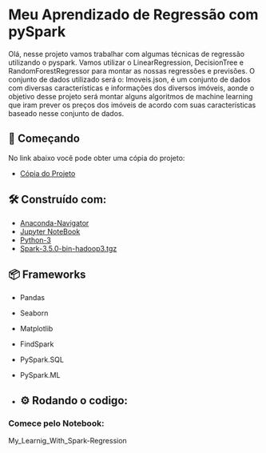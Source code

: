 # Meu Aprendizado de Regressão com pySpark
Olá, nesse projeto vamos trabalhar com algumas técnicas de regressão utilizando o pyspark.
Vamos utilizar o LinearRegression, DecisionTree e RandomForestRegressor para montar as nossas regressões e previsões.
O conjunto de dados utilizado será o: Imoveis.json, é um conjunto de dados com diversas características e informações 
dos diversos imóveis, aonde o objetivo desse projeto será montar alguns algoritmos de machine learning que iram prever
os preços dos imóveis de acordo com suas características baseado nesse conjunto de dados.

## 🚀 Começando

No link abaixo você pode obter uma cópia do projeto:
* [Cópia do Projeto](https://github.com/OtnielGomes/My_Learning_With_Pyspark-Regression/archive/refs/heads/main.zip)

## 🛠️ Construído com:

* [Anaconda-Navigator](https://www.anaconda.com/)
* [Jupyter NoteBook](https://jupyter.org/install)
* [Python-3](https://www.python.org/downloads/)
* [Spark-3.5.0-bin-hadoop3.tgz](https://www.apache.org/dyn/closer.lua/spark/spark-3.5.0/spark-3.5.0-bin-hadoop3.tgz)
## 📦 Frameworks  

* Pandas
* Seaborn
* Matplotlib
* FindSpark
* PySpark.SQL
* PySpark.ML

* ## ⚙️ Rodando o codigo:

### Comece pelo Notebook:
My_Learnig_With_Spark-Regression

